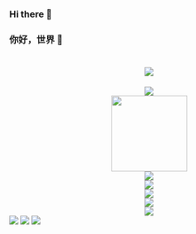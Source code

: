 ### Hi there 👋
### 你好，世界 👋
<h1 align="center">
	<a href="https://sunguoqi.com/">
		<img src="https://readme-typing-svg.herokuapp.com/?lines=console.log(%22Hello%2C%20World!%22);小陈同学祝你今天愉快!&center=true&size=27">
	</a>
</h1>

<!--GitHub 连续打卡-->
<div align="center">
	<img  src="https://github-readme-streak-stats.herokuapp.com/?user=sun0225SUN" />
</div>

<!--GitHub 统计卡片-->
<div align="center">
	<img height="137px" src="https://github-readme-stats.vercel.app/api?username=cychenhaibin&hide_title=true&hide_border=true&show_icons=trueline_height=21&text_color=000&icon_color=000&bg_color=0,ea6161,ffc64d,fffc4d,52fa5a&theme=graywhite" />
</div>

<!--GitHub 使用语言统计-->
<div align="center">
	<img  src="https://github-readme-stats.vercel.app/api/top-langs/?username=cychenhaibin&hide_title=true&hide_border=true&layout=compact&langs_count=6&text_color=000&icon_color=fff&bg_color=0,52fa5a,4dfcff,c64dff&theme=graywhite" />
</div>

<!--GitHub 活动统计图-->
<div align="center">
	<img src="https://activity-graph.herokuapp.com/graph?username=cychenhaibin&theme=xcode" />
</div>




<div align="center">
	<img src="https://stats.justsong.cn/api/csdn?id=m0_73592256">
</div>

<!--GitHub 资料奖杯-->
<div align="center">
	<img  src="https://github-profile-trophy.vercel.app/?username=sun0225SUN" />
</div>

<!--GitHub 访客徽章-->
<div align="center">
	<img  src="https://visitor-badge.glitch.me/badge?page_id=cychenhaibin" />
</div>

<!--GitHub 徽章-->
<span >
	<img  src="https://img.shields.io/badge/-HTML5-E34F26?style=flat-square&logo=html5&logoColor=white" />
	<img  src="https://img.shields.io/badge/-CSS3-1572B6?style=flat-square&logo=css3" />
	<img  src="https://img.shields.io/badge/-JavaScript-oringe?style=flat-square&logo=javascript" />
</span>







<!--
**cychenhaibin/cychenhaibin** is a ✨ _special_ ✨ repository because its `README.md` (this file) appears on your GitHub profile.

Here are some ideas to get you started:

- 🔭 I’m currently working on ...
- 🌱 I’m currently learning ...
- 👯 I’m looking to collaborate on ...
- 🤔 I’m looking for help with ...
- 💬 Ask me about ...
- 📫 How to reach me: ...
- 😄 Pronouns: ...
- ⚡ Fun fact: ...
-->
